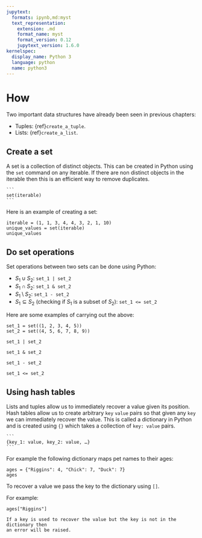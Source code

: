 ```yaml
---
jupytext:
  formats: ipynb,md:myst
  text_representation:
    extension: .md
    format_name: myst
    format_version: 0.12
    jupytext_version: 1.6.0
kernelspec:
  display_name: Python 3
  language: python
  name: python3
---
```


# How

Two important data structures have already been seen in previous chapters:

- Tuples: {ref}`create_a_tuple`.
- Lists: {ref}`create_a_list`.

## Create a set

A set is a collection of distinct objects. This can be created in Python using
the `set` command on any iterable. If there are non distinct objects in the
iterable then this is an efficient way to remove duplicates.

````{tip}
```
set(iterable)
```
````

Here is an example of creating a set:

```{code-cell} ipython3
iterable = (1, 1, 3, 4, 4, 3, 2, 1, 10)
unique_values = set(iterable)
unique_values
```

## Do set operations

Set operations between two sets can be done using Python:

- $S_1 \cup S_2$: `set_1 | set_2`
- $S_1 \cap S_2$: `set_1 & set_2`
- $S_1 \setminus S_2$: `set_1 - set_2`
- $S_1 \subseteq S_2$ (checking if $S_1$ is a subset of $S_2$): `set_1 <=
  set_2`

Here are some examples of carrying out the above:

```{code-cell} ipython3
set_1 = set((1, 2, 3, 4, 5))
set_2 = set((4, 5, 6, 7, 8, 9))

set_1 | set_2
```

```{code-cell} ipython3
set_1 & set_2
```

```{code-cell} ipython3
set_1 - set_2
```

```{code-cell} ipython3
set_1 <= set_2
```

## Using hash tables

Lists and tuples allow us to immediately recover a value given its position.
Hash tables allow us to create arbitrary `key` `value` pairs so that given any
`key` we can immediately recover the value. This is called a dictionary in
Python and is created using `{}` which takes a collection of `key: value`
pairs.

````{tip}
```
{key_1: value, key_2: value, …}
```
````

For example the following dictionary maps pet names to their ages:

```{code-cell} ipython3
ages = {"Riggins": 4, "Chick": 7, "Duck": 7}
ages
```

To recover a value we pass the key to the dictionary using `[]`.

For example:

```{code-cell} ipython3
ages["Riggins"]
```

```{attention}
If a key is used to recover the value but the key is not in the dictionary then
an error will be raised.
```
